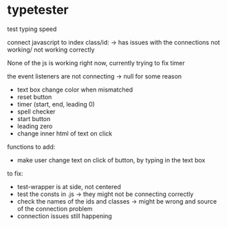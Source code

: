 # typetester
test typing speed

connect javascript to index class/id: -> has issues with the connections not working/ not working correctly

None of the js is working right now, currently trying to fix timer

the event listeners are not connecting -> null for some reason

-  text box change color when mismatched
-  reset button
-  timer (start, end, leading 0) 
-  spell checker
-  start button
-  leading zero
-  change inner html of text on click

functions to add:
- make user change text on click of button, by typing in the text box

to fix:
- test-wrapper is at side, not centered
- test the consts in .js -> they might not be connecting correctly
- check the names of the ids and classes -> might be wrong and source of the connection problem
- connection issues still happening
